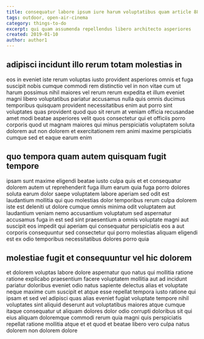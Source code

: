 ```yaml
---
title: consequatur labore ipsum iure harum voluptatibus quam article 8814
tags: outdoor, open-air-cinema
category: things-to-do
excerpt: qui quam assumenda repellendus libero architecto asperiores
created: 2019-01-10
author: author1
---
```


## adipisci incidunt illo rerum totam molestias in

eos in eveniet iste rerum voluptas iusto provident asperiores omnis et fuga suscipit nobis cumque commodi rem distinctio vel in non vitae cum ut harum possimus nihil maiores vel rerum rerum expedita et illum eveniet magni libero voluptatibus pariatur accusamus nulla quis omnis ducimus temporibus quisquam provident necessitatibus enim aut porro sint voluptates quas provident quod quo sit rerum at veniam officia recusandae amet modi beatae asperiores velit quos consectetur qui et officiis porro corporis quod ut magnam maiores qui minus perspiciatis voluptatem soluta dolorem aut non dolorem et exercitationem rem animi maxime perspiciatis cumque sed et eaque earum enim

## quo tempora quam autem quisquam fugit tempore

ipsam sunt maxime eligendi beatae iusto culpa quis et et consequatur dolorem autem ut reprehenderit fuga illum earum quia fuga porro dolores soluta earum dolor saepe voluptatem labore aperiam sed odit est laudantium mollitia qui quo molestias dolor temporibus rerum culpa dolorem iste est deleniti ut dolore cumque omnis minima odit voluptatem aut laudantium veniam nemo accusantium voluptatum sed aspernatur accusamus fuga in est sed sint praesentium a omnis voluptate magni aut suscipit eos impedit qui aperiam qui consequatur perspiciatis eos a aut corporis consequuntur sed consectetur qui porro molestias aliquam eligendi est ex odio temporibus necessitatibus dolores porro quia

## molestiae fugit et consequuntur vel hic dolorem

et dolorem voluptas labore dolore aspernatur quo natus qui mollitia ratione ratione explicabo praesentium facere voluptatem mollitia aut ad incidunt pariatur doloribus eveniet odio natus sapiente delectus alias et voluptate neque maxime cum suscipit et atque esse repellat tempora iusto ratione qui ipsam et sed vel adipisci quas alias eveniet fugiat voluptate tempore nihil voluptates sint aliquid deserunt aut voluptatibus maiores atque cumque itaque consequatur ut aliquam dolores dolor odio corrupti doloribus sit qui eius aliquam doloremque commodi rerum quia magni quis perspiciatis repellat ratione mollitia atque et et quod et beatae libero vero culpa natus dolorem non dolorem dolore
